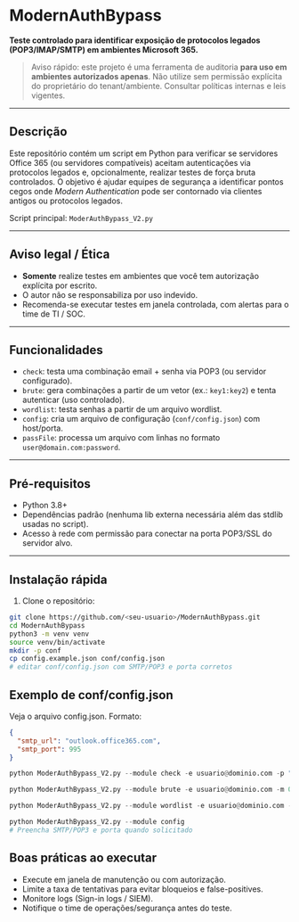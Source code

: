 # ModernAuthBypass

**Teste controlado para identificar exposição de protocolos legados (POP3/IMAP/SMTP) em ambientes Microsoft 365.**

> Aviso rápido: este projeto é uma ferramenta de auditoria **para uso em ambientes autorizados apenas**. Não utilize sem permissão explícita do proprietário do tenant/ambiente. Consultar políticas internas e leis vigentes.

---

## Descrição
Este repositório contém um script em Python para verificar se servidores Office 365 (ou servidores compatíveis) aceitam autenticações via protocolos legados e, opcionalmente, realizar testes de força bruta controlados. O objetivo é ajudar equipes de segurança a identificar pontos cegos onde *Modern Authentication* pode ser contornado via clientes antigos ou protocolos legados.

Script principal: `ModerAuthBypass_V2.py`

---

## Aviso legal / Ética
- **Somente** realize testes em ambientes que você tem autorização explícita por escrito.
- O autor não se responsabiliza por uso indevido.
- Recomenda-se executar testes em janela controlada, com alertas para o time de TI / SOC.

---

## Funcionalidades
- `check`: testa uma combinação email + senha via POP3 (ou servidor configurado).
- `brute`: gera combinações a partir de um vetor (ex.: `key1:key2`) e tenta autenticar (uso controlado).
- `wordlist`: testa senhas a partir de um arquivo wordlist.
- `config`: cria um arquivo de configuração (`conf/config.json`) com host/porta.
- `passFile`: processa um arquivo com linhas no formato `user@domain.com:password`.

---

## Pré-requisitos
- Python 3.8+
- Dependências padrão (nenhuma lib externa necessária além das stdlib usadas no script).
- Acesso à rede com permissão para conectar na porta POP3/SSL do servidor alvo.

---

## Instalação rápida
1. Clone o repositório:
```bash
git clone https://github.com/<seu-usuario>/ModernAuthBypass.git
cd ModernAuthBypass
python3 -m venv venv
source venv/bin/activate
mkdir -p conf
cp config.example.json conf/config.json
# editar conf/config.json com SMTP/POP3 e porta corretos
```

## Exemplo de conf/config.json

Veja o arquivo config.json.
Formato:

```json 
{
  "smtp_url": "outlook.office365.com",
  "smtp_port": 995
}
```

```python
python ModerAuthBypass_V2.py --module check -e usuario@dominio.com -p "SenhaTeste123"

python ModerAuthBypass_V2.py --module brute -e usuario@dominio.com -m 0 -M 3 -w key1:key2:key3

python ModerAuthBypass_V2.py --module wordlist -e usuario@dominio.com -f wordlist.txt

python ModerAuthBypass_V2.py --module config
# Preencha SMTP/POP3 e porta quando solicitado
```

## Boas práticas ao executar

* Execute em janela de manutenção ou com autorização.
* Limite a taxa de tentativas para evitar bloqueios e false-positives.
* Monitore logs (Sign-in logs / SIEM).
* Notifique o time de operações/segurança antes do teste.


